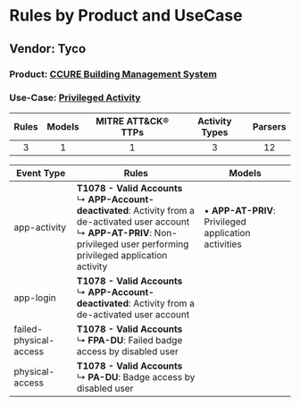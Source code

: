 Rules by Product and UseCase
============================
Vendor: Tyco
------------
### Product: [CCURE Building Management System](../ds_tyco_ccure_building_management_system.md)
### Use-Case: [Privileged Activity](../../../../UseCases/uc_privileged_activity.md)

| Rules | Models | MITRE ATT&CK® TTPs | Activity Types | Parsers |
|:-----:|:------:|:------------------:|:--------------:|:-------:|
|   3   |   1    |         1          |       3        |   12    |

| Event Type    | Rules    | Models    |
| ---- | ---- | ---- |
| app-activity    | <b>T1078 - Valid Accounts</b><br> ↳ <b>APP-Account-deactivated</b>: Activity from a de-activated user account<br> ↳ <b>APP-AT-PRIV</b>: Non-privileged user performing privileged application activity |  • <b>APP-AT-PRIV</b>: Privileged application activities |
| app-login    | <b>T1078 - Valid Accounts</b><br> ↳ <b>APP-Account-deactivated</b>: Activity from a de-activated user account    |    |
| failed-physical-access | <b>T1078 - Valid Accounts</b><br> ↳ <b>FPA-DU</b>: Failed badge access by disabled user    |    |
| physical-access        | <b>T1078 - Valid Accounts</b><br> ↳ <b>PA-DU</b>: Badge access by disabled user    |    |